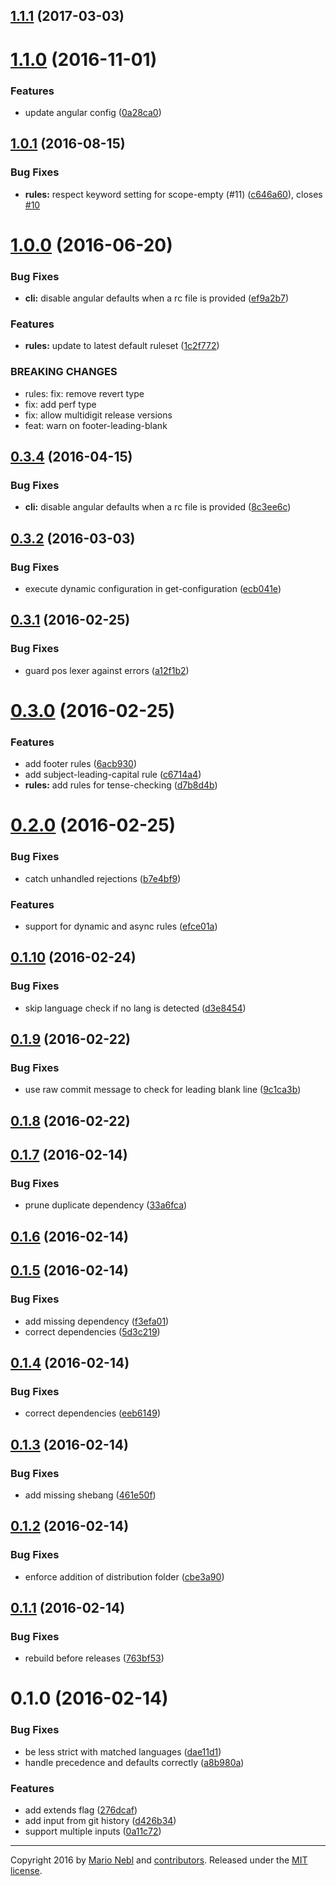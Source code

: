 <a name="1.1.1"></a>
## [1.1.1](https://github.com/marionebl/conventional-changelog-lint/compare/v1.1.0...v1.1.1) (2017-03-03)



<a name="1.1.0"></a>
# [1.1.0](https://github.com/marionebl/conventional-changelog-lint/compare/v1.0.1...v1.1.0) (2016-11-01)


### Features

* update angular config ([0a28ca0](https://github.com/marionebl/conventional-changelog-lint/commit/0a28ca0))



<a name="1.0.1"></a>
## [1.0.1](https://github.com/marionebl/conventional-changelog-lint/compare/v1.0.0...v1.0.1) (2016-08-15)


### Bug Fixes

* **rules:** respect keyword setting for scope-empty (#11) ([c646a60](https://github.com/marionebl/conventional-changelog-lint/commit/c646a60)), closes [#10](https://github.com/marionebl/conventional-changelog-lint/issues/10)



<a name="1.0.0"></a>
# [1.0.0](https://github.com/marionebl/conventional-changelog-lint/compare/v0.3.2...v1.0.0) (2016-06-20)


### Bug Fixes

* **cli:** disable angular defaults when a rc file is provided ([ef9a2b7](https://github.com/marionebl/conventional-changelog-lint/commit/ef9a2b7))

### Features

* **rules:** update to latest default ruleset ([1c2f772](https://github.com/marionebl/conventional-changelog-lint/commit/1c2f772))


### BREAKING CHANGES

* rules: fix: remove revert type
*  fix: add perf type
*  fix: allow multidigit release versions
*  feat: warn on footer-leading-blank



<a name="0.3.4"></a>
## [0.3.4](https://github.com/marionebl/conventional-changelog-lint/compare/v0.3.2...v0.3.4) (2016-04-15)


### Bug Fixes

* **cli:** disable angular defaults when a rc file is provided ([8c3ee6c](https://github.com/marionebl/conventional-changelog-lint/commit/8c3ee6c))



<a name="0.3.2"></a>
## [0.3.2](https://github.com/marionebl/conventional-changelog-lint/compare/v0.3.1...v0.3.2) (2016-03-03)


### Bug Fixes

* execute dynamic configuration in get-configuration ([ecb041e](https://github.com/marionebl/conventional-changelog-lint/commit/ecb041e))



<a name="0.3.1"></a>
## [0.3.1](https://github.com/marionebl/conventional-changelog-lint/compare/v0.3.0...v0.3.1) (2016-02-25)


### Bug Fixes

* guard pos lexer against errors ([a12f1b2](https://github.com/marionebl/conventional-changelog-lint/commit/a12f1b2))



<a name="0.3.0"></a>
# [0.3.0](https://github.com/marionebl/conventional-changelog-lint/compare/v0.2.0...v0.3.0) (2016-02-25)


### Features

* add footer rules ([6acb930](https://github.com/marionebl/conventional-changelog-lint/commit/6acb930))
* add subject-leading-capital rule ([c6714a4](https://github.com/marionebl/conventional-changelog-lint/commit/c6714a4))
* **rules:** add rules for tense-checking ([d7b8d4b](https://github.com/marionebl/conventional-changelog-lint/commit/d7b8d4b))



<a name="0.2.0"></a>
# [0.2.0](https://github.com/marionebl/conventional-changelog-lint/compare/v0.1.10...v0.2.0) (2016-02-25)


### Bug Fixes

* catch unhandled rejections ([b7e4bf9](https://github.com/marionebl/conventional-changelog-lint/commit/b7e4bf9))

### Features

* support for dynamic and async rules ([efce01a](https://github.com/marionebl/conventional-changelog-lint/commit/efce01a))



<a name="0.1.10"></a>
## [0.1.10](https://github.com/marionebl/conventional-changelog-lint/compare/v0.1.9...v0.1.10) (2016-02-24)


### Bug Fixes

* skip language check if no lang is detected ([d3e8454](https://github.com/marionebl/conventional-changelog-lint/commit/d3e8454))



<a name="0.1.9"></a>
## [0.1.9](https://github.com/marionebl/conventional-changelog-lint/compare/v0.1.8...v0.1.9) (2016-02-22)


### Bug Fixes

* use raw commit message to check for leading blank line ([9c1ca3b](https://github.com/marionebl/conventional-changelog-lint/commit/9c1ca3b))



<a name="0.1.8"></a>
## [0.1.8](https://github.com/marionebl/conventional-changelog-lint/compare/v0.1.7...v0.1.8) (2016-02-22)




<a name="0.1.7"></a>
## [0.1.7](https://github.com/marionebl/conventional-changelog-lint/compare/v0.1.6...v0.1.7) (2016-02-14)


### Bug Fixes

* prune duplicate dependency ([33a6fca](https://github.com/marionebl/conventional-changelog-lint/commit/33a6fca))



<a name="0.1.6"></a>
## [0.1.6](https://github.com/marionebl/conventional-changelog-lint/compare/v0.1.5...v0.1.6) (2016-02-14)




<a name="0.1.5"></a>
## [0.1.5](https://github.com/marionebl/conventional-changelog-lint/compare/v0.1.3...v0.1.5) (2016-02-14)


### Bug Fixes

* add missing dependency ([f3efa01](https://github.com/marionebl/conventional-changelog-lint/commit/f3efa01))
* correct dependencies ([5d3c219](https://github.com/marionebl/conventional-changelog-lint/commit/5d3c219))



<a name="0.1.4"></a>
## [0.1.4](https://github.com/marionebl/conventional-changelog-lint/compare/v0.1.3...v0.1.4) (2016-02-14)


### Bug Fixes

* correct dependencies ([eeb6149](https://github.com/marionebl/conventional-changelog-lint/commit/eeb6149))



<a name="0.1.3"></a>
## [0.1.3](https://github.com/marionebl/conventional-changelog-lint/compare/v0.1.2...v0.1.3) (2016-02-14)


### Bug Fixes

* add missing shebang ([461e50f](https://github.com/marionebl/conventional-changelog-lint/commit/461e50f))



<a name="0.1.2"></a>
## [0.1.2](https://github.com/marionebl/conventional-changelog-lint/compare/v0.1.1...v0.1.2) (2016-02-14)


### Bug Fixes

* enforce addition of distribution folder ([cbe3a90](https://github.com/marionebl/conventional-changelog-lint/commit/cbe3a90))



<a name="0.1.1"></a>
## [0.1.1](https://github.com/marionebl/conventional-changelog-lint/compare/v0.1.0...v0.1.1) (2016-02-14)


### Bug Fixes

* rebuild before releases ([763bf53](https://github.com/marionebl/conventional-changelog-lint/commit/763bf53))



<a name="0.1.0"></a>
# 0.1.0 (2016-02-14)


### Bug Fixes

* be less strict with matched languages ([dae11d1](https://github.com/marionebl/conventional-changelog-lint/commit/dae11d1))
* handle precedence and defaults correctly ([a8b980a](https://github.com/marionebl/conventional-changelog-lint/commit/a8b980a))

### Features

* add extends flag ([276dcaf](https://github.com/marionebl/conventional-changelog-lint/commit/276dcaf))
* add input from git history ([d426b34](https://github.com/marionebl/conventional-changelog-lint/commit/d426b34))
* support multiple inputs ([0a11c72](https://github.com/marionebl/conventional-changelog-lint/commit/0a11c72))





---
Copyright 2016 by [Mario Nebl](https://github.com/marionebl) and [contributors](./graphs/contributors). Released under the [MIT license]('./license.md').
